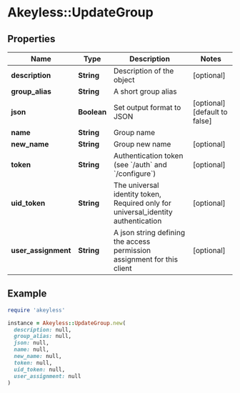 # Akeyless::UpdateGroup

## Properties

| Name | Type | Description | Notes |
| ---- | ---- | ----------- | ----- |
| **description** | **String** | Description of the object | [optional] |
| **group_alias** | **String** | A short group alias |  |
| **json** | **Boolean** | Set output format to JSON | [optional][default to false] |
| **name** | **String** | Group name |  |
| **new_name** | **String** | Group new name | [optional] |
| **token** | **String** | Authentication token (see &#x60;/auth&#x60; and &#x60;/configure&#x60;) | [optional] |
| **uid_token** | **String** | The universal identity token, Required only for universal_identity authentication | [optional] |
| **user_assignment** | **String** | A json string defining the access permission assignment for this client | [optional] |

## Example

```ruby
require 'akeyless'

instance = Akeyless::UpdateGroup.new(
  description: null,
  group_alias: null,
  json: null,
  name: null,
  new_name: null,
  token: null,
  uid_token: null,
  user_assignment: null
)
```

